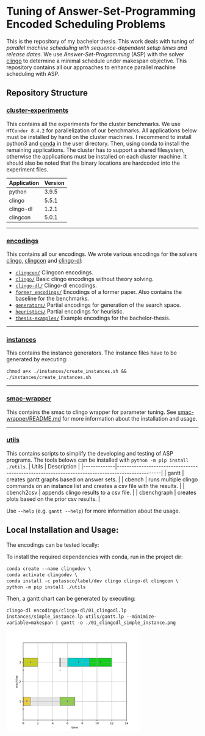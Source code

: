 # Tuning of Answer-Set-Programming Encoded Scheduling Problems
This is the repository of my bachelor thesis. This work deals with tuning of *parallel machine scheduling with sequence-dependent setup times and release dates*. We use *Answer-Set-Programming* (ASP) with the solver [clingo](https://potassco.org/clingo/) to determine a minimal schedule under makespan objective. This repository contains all our approaches to enhance parallel machine scheduling with ASP.

## Repository Structure

### [cluster-experiments](./cluster-experiments)
This contains all the experiments for the cluster benchmarks.
We use `HTCondor 8.4.2` for parallelization of our benchmarks.
All applications below must be installed by hand on the cluster machines. I recommend to install python3 and [conda](https://docs.conda.io/en/latest/) in the user directory. Then, using conda to install the remaining applications. The cluster has to support a shared filesystem, otherwise the applications must be installed on each cluster machine. It should also be noted that the binary locations are hardcoded into the experiment files.

| Application | Version |
|-------------|---------|
| python      | 3.9.5   |
| clingo      | 5.5.1   |
| clingo-dl   | 1.2.1   |
| clingcon    | 5.0.1   |

---

### [encodings](./encodings)
This contains all our encodings. We wrote various encodings for the solvers [clingo](https://potassco.org/clingo/), [clingcon](https://potassco.org/clingcon/) and [clingo-dl](https://github.com/potassco/clingo-dl):

* [`clingcon/`](./encodings/clingcon/) Clingcon encodings.
* [`clingo/`](./encodings/clingo/) Basic clingo encodings without theory solving.
* [`clingo-dl/`](./encodings/clingo-dl/) Clingo-dl encodings.
* [`former_encodings/`](./encodings/former_encodings/) Encodings of a former paper. Also contains the baseline for the benchmarks.
* [`generators/`](./encodings/generators/) Partial encodings for generation of the search space.
* [`heuristics/`](./encodings/heuristics/) Partial encodings for heuristic.
* [`thesis-examples/`](./encodings/thesis-examples/) Example encodings for the bachelor-thesis.

---

### [instances](./instances)
This contains the instance generators. 
The instance files have to be generated by executing:
```shell
chmod a+x ./instances/create_instances.sh && ./instances/create_instances.sh
```

---

### [smac-wrapper](./smac-wrapper)
This contains the smac to clingo wrapper for parameter tuning. See [smac-wrapper/README.md](./smac-wrapper/README.md) for more information about the installation and usage.

---

### [utils](./utils)
This contains scripts to simplify the developing and testing of ASP programs.
The tools belows can be installed with `python -m pip install ./utils`.
| Utils       | Description                                                                                    |
|-------------|------------------------------------------------------------------------------------------------|
| gantt       | creates gantt graphs based on answer sets.                                                     |
| cbench      | runs multiple clingo commands on an instance list and creates a csv file with the results.     |
| cbench2csv  | appends clingo results to a csv file.                                                          |
| cbenchgraph | creates plots based on the prior csv results.                                                  |

Use `--help` (e.g. `gantt --help`) for more information about the usage.


## Local Installation and Usage:

The encodings can be tested locally:

To install the required dependencies with conda, run in the project dir:
```shell
conda create --name clingodev \
conda activate clingodev \
conda install -c potassco/label/dev clingo clingo-dl clingcon \
python -m pip install ./utils
```
Then, a gantt chart can be generated by executing:
```console
clingo-dl encodings/clingo-dl/01_clingodl.lp instances/simple_instance.lp utils/gantt.lp --minimize-variable=makespan | gantt -o ./01_clingodl_simple_instance.png
```
<p align="left">
  <img src="simple_instance_gantt.png" width="350" title="hover text">
</p>
